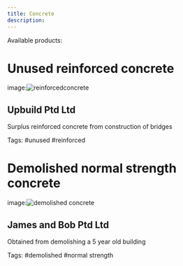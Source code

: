 ```yaml
---
title: Concrete
description: 
---
```


Available products: 

# Unused reinforced concrete  
image:![reinforcedconcrete](https://user-images.githubusercontent.com/101006225/156900625-7c5429b6-3449-4660-964c-78049854a348.png) 
## Upbuild Ptd Ltd 
Surplus reinforced concrete from construction of bridges 

Tags: #unused #reinforced 



# Demolished normal strength concrete 
image:![demolished concrete](https://user-images.githubusercontent.com/101006225/156900864-eac98fb5-2038-4d07-b19f-1549b22a1ca4.jpg)
## James and Bob Ptd Ltd 
Obtained from demolishing a 5 year old building 

Tags: #demolished #normal strength 

